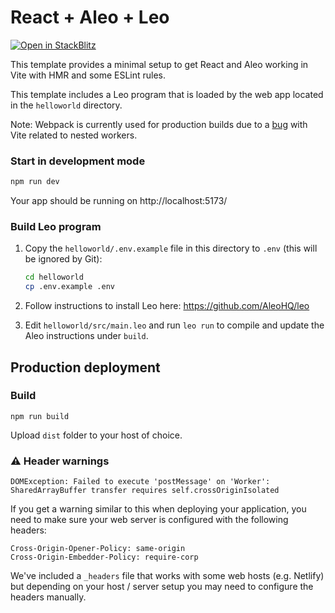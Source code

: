 # React + Aleo + Leo

[![Open in StackBlitz](https://developer.stackblitz.com/img/open_in_stackblitz.svg)](https://stackblitz.com/fork/github/AleoHQ/sdk/tree/testnet3/create-aleo-app/template-react)

This template provides a minimal setup to get React and Aleo working in Vite with HMR and some ESLint rules.

This template includes a Leo program that is loaded by the web app located in the `helloworld` directory.

Note: Webpack is currently used for production builds due to a [bug](https://github.com/vitejs/vite/issues/13367) with Vite related to nested workers.

### Start in development mode

```bash
npm run dev
```

Your app should be running on http://localhost:5173/

### Build Leo program

1. Copy the `helloworld/.env.example` file in this directory to `.env` (this will be ignored by Git):

    ```bash
    cd helloworld
    cp .env.example .env
    ```

2. Follow instructions to install Leo here: https://github.com/AleoHQ/leo

3. Edit `helloworld/src/main.leo` and run `leo run` to compile and update the Aleo instructions under `build`.

## Production deployment

### Build

`npm run build`

Upload `dist` folder to your host of choice.

### ⚠️ Header warnings

`DOMException: Failed to execute 'postMessage' on 'Worker': SharedArrayBuffer transfer requires self.crossOriginIsolated`

If you get a warning similar to this when deploying your application, you need to make sure your web server is
configured with the following headers:

```
Cross-Origin-Opener-Policy: same-origin
Cross-Origin-Embedder-Policy: require-corp
```

We've included a `_headers` file that works with some web hosts (e.g. Netlify) but depending on your host / server setup
you may need to configure the headers manually.
